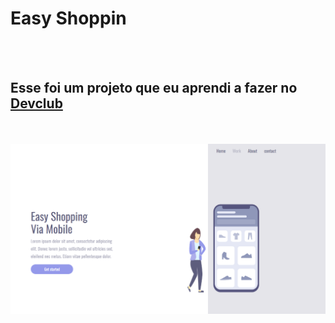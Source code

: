 <h1>Easy Shoppin</h1>
<br>
<br>
<h2>Esse foi um projeto que eu aprendi a fazer no <a href="https://aulas.devclub.com.br/login">Devclub</a></h2>
<br>
<br>
<img src="https://github.com/JeffersonPrudencio1992/Easy-shopping/blob/main/assets/para%20desktop.png?raw=true"/>
